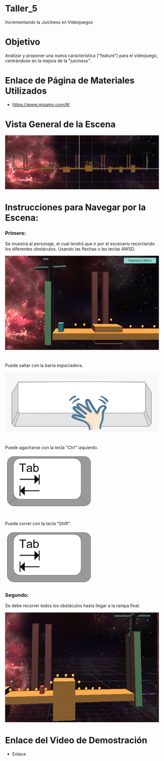 # Taller_5
Incrementando la Juiciness en Videojuegos

# Objetivo
Analizar y proponer una nueva característica ("feature") para el videojuego, centrándose en la mejora de la "juiciness".

# Enlace de Página de Materiales Utilizados
- https://www.mixamo.com/#/

# Vista General de la Escena
![Imagen](https://github.com/DeividN21/Taller-4/blob/main/T4-G.png?raw=true)

# Instrucciones para Navegar por la Escena:
### Primero:
Se muestra al personaje, el cual tendrá que ir por el escenario recorriendo los diferentes obstáculos. Usando las flechas o las teclas AWSD.

![Imagen](https://github.com/DeividN21/Taller-4/blob/main/T4-1.png?raw=true)

#
Puede saltar con la barra espaciadora.

![Imagen](https://github.com/DeividN21/Taller_3/blob/main/Tanque3.png?raw=true)

#
Puede agacharse con la tecla "Ctrl" izquierdo.

![Imagen](https://github.com/DeividN21/Taller-4/blob/main/tabulador-2.png?raw=true)

#
Puede correr con la tecla "Shift".

![Imagen](https://github.com/DeividN21/Taller-4/blob/main/tabulador-2.png?raw=true)

### Segundo:
Se debe recorrer todos los obstáculos hasta llegar a la rampa final.

![Imagen](https://github.com/DeividN21/Taller-4/blob/main/T4-2.png?raw=true)

# Enlace del Video de Demostración
- Enlace
